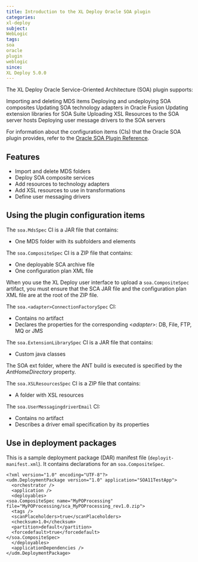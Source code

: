 ```yaml
---
title: Introduction to the XL Deploy Oracle SOA plugin
categories:
xl-deploy
subject:
WebLogic
tags:
soa
oracle
plugin
weblogic
since:
XL Deploy 5.0.0
---
```


The XL Deploy Oracle Service-Oriented Architecture (SOA) plugin supports:

Importing and deleting MDS items
Deploying and undeploying SOA composites
Updating SOA technology adapters in Oracle Fusion
Updating extension libraries for SOA Suite
Uploading XSL Resources to the SOA server hosts
Deploying user message drivers to the SOA servers

For information about the configuration items (CIs) that the Oracle SOA plugin provides, refer to the [Oracle SOA Plugin Reference](/xl-deploy-xld-oracle-soa-plugin/latest/oracleSoaPluginManual.html).

## Features

* Import and delete MDS folders
* Deploy SOA composite services
* Add resources to technology adapters
* Add XSL resources to use in transformations
* Define user messaging drivers

## Using the plugin configuration items

The `soa.MdsSpec` CI is a JAR file that contains:

* One MDS folder with its subfolders and elements

The `soa.CompositeSpec` CI is a ZIP file that contains:

* One deployable SCA archive file
* One configuration plan XML file

When you use the XL Deploy user interface to upload a `soa.CompositeSpec` artifact, you must ensure that the SCA JAR file and the configuration plan XML file are at the root of the ZIP file.

The `soa.<adapter>ConnectionFactorySpec` CI:

* Contains no artifact
* Declares the properties for the corresponding <*adapter*>: DB, File, FTP, MQ or JMS

The `soa.ExtensionLibrarySpec` CI is a JAR file that contains:

* Custom java classes

The SOA ext folder, where the ANT build is executed is specified by the *AntHomeDirectory* property.

The `soa.XSLResourcesSpec` CI is a ZIP file that contains:

* A folder with XSL resources

The `soa.UserMessagingdriverEmail` CI:

* Contains no artifact
* Describes a driver email specification by its properties

## Use in deployment packages

This is a sample deployment package (DAR) manifest file (`deployit-manifest.xml`). It contains declarations for an `soa.CompositeSpec`.

    <?xml version="1.0" encoding="UTF-8"?>
    <udm.DeploymentPackage version="1.0" application="SOA11TestApp">
      <orchestrator />
      <application />
      <deployables>
    <soa.CompositeSpec name="MyPOProcessing" file="MyPOProcessing/sca_MyPOProcessing_rev1.0.zip">
      <tags />
      <scanPlaceholders>true</scanPlaceholders>
      <checksum>1.0</checksum>
      <partition>default</partition>
      <forcedefault>true</forcedefault>
    </soa.CompositeSpec>
      </deployables>
      <applicationDependencies />
    </udm.DeploymentPackage>

